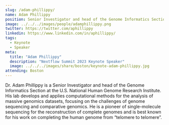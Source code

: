 ```yaml
---
slug: /adam-phillippy/
name: Adam Phillippy
position: Senior Investigator and head of the Genome Informatics Section at the U.S. National Human Genome Research Institute
image: ../../../images/people/adamphillippy.png
twitter: https://twitter.com/aphillippy
linkedin: https://www.linkedin.com/in/aphillippy/
tags:
  - Keynote
  - Speaker
meta:
  title: "Adam Phillippy"
  description: "Nextflow Summit 2023 Keynote Speaker"
  image: ../../../images/share/boston/keynote-adam-phillippy.jpg
attending: Boston
---
```

Dr. Adam Phillippy is a Senior Investigator and head of the Genome Informatics Section at the U.S. National Human Genome Research Institute. His lab develops and applies computational methods for the analysis of massive genomics datasets, focusing on the challenges of genome sequencing and comparative genomics. He is a pioneer of single-molecule sequencing for the reconstruction of complete genomes and is best known for his work on completing the human genome from “telomere to telomere”.
